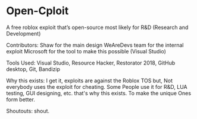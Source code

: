 # Open-Cploit
A free roblox exploit that’s open-source most likely for R&D (Research and Development)

Contributors:
Shaw for the main design
WeAreDevs team for the internal exploit
Microsoft for the tool to make this possible (Visual Studio)

Tools Used:
Visual Studio,
Resource Hacker,
Restorator 2018,
GitHub desktop,
Git,
Bandizip

Why this exists:
I get it, exploits are against the Roblox TOS but,
Not everybody uses the exploit for cheating. Some
People use it for R&D, LUA testing, GUI designing,
etc. that's why this exists. To make the unique 
Ones form better.

Shoutouts:
shout.
